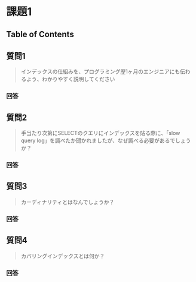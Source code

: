 # 課題1

## Table of Contents
<!-- START doctoc -->
<!-- END doctoc -->

## 質問1

> インデックスの仕組みを、プログラミング歴1ヶ月のエンジニアにも伝わるよう、わかりやすく説明してください

### 回答



## 質問2

> 手当たり次第にSELECTのクエリにインデックスを貼る際に、「slow query log」を調べたか聞かれましたが、なぜ調べる必要があるでしょうか？

### 回答

## 質問3

> カーディナリティとはなんでしょうか？

### 回答

## 質問4

> カバリングインデックスとは何か？

### 回答